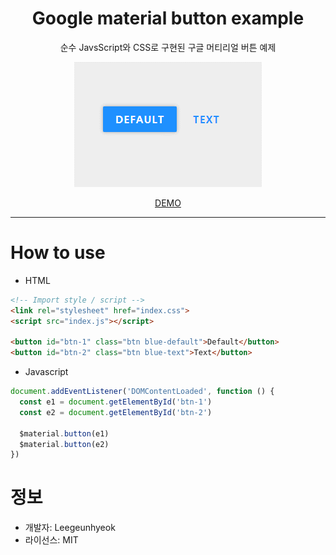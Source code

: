 <div align="center">

  # Google material button example
  순수 JavsScript와 CSS로 구현된 구글 머티리얼 버튼 예제

  <img src="./sample.gif">

  [DEMO](https://codepen.io/leegeunhyeok/pen/NBQGXm)

</div>

<hr>

# How to use

- HTML

```html
<!-- Import style / script -->
<link rel="stylesheet" href="index.css">
<script src="index.js"></script>

<button id="btn-1" class="btn blue-default">Default</button>
<button id="btn-2" class="btn blue-text">Text</button>
```

- Javascript

```javascript
document.addEventListener('DOMContentLoaded', function () {
  const e1 = document.getElementById('btn-1')
  const e2 = document.getElementById('btn-2')

  $material.button(e1)
  $material.button(e2)
})
```

# 정보
- 개발자: Leegeunhyeok
- 라이선스: MIT
